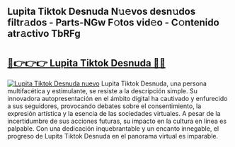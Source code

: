 ## Lupita Tiktok Desnuda N𝚞𝚎vos desn𝚞dos filtr𝚊dos - Parts-NGw F𝚘tos vid𝚎o - C𝚘ntenido atr𝚊ctivo TbRFg

# <h2><a href="http://mbdhib.tromn.icu/?c=Lupita+Tiktok+Desnuda">🔗👉👉👉 Lupita Tiktok Desnuda 🔗🔗</a></h2>

[![Lupita Tiktok Desnuda nuevo](https://i.imgur.com/pEAQMta.gif)](http://mbdhib.tromn.icu/?c=Lupita+Tiktok+Desnuda)
Lupita Tiktok Desnuda, una persona multifacética y estimulante, se resiste a la descripción simple. Su innovadora autopresentación en el ámbito digital ha cautivado y enfurecido a sus seguidores, provocando debates sobre el consentimiento, la expresión artística y la esencia de las sociedades virtuales. A pesar de la incertidumbre de sus acciones futuras, su impacto en la cultura en línea es palpable. Con una dedicación inquebrantable y un encanto innegable, el progreso de Lupita Tiktok Desnuda en el panorama virtual es imparable.
